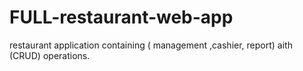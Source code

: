 # FULL-restaurant-web-app
restaurant application containing ( management ,cashier, report) aith (CRUD) operations.
